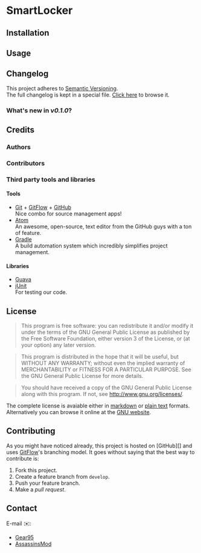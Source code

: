 # SmartLocker

## Installation

## Usage

## Changelog

This project adheres to [Semantic Versioning](http://semver.org/).  
The full changelog is kept in a special file. [Click here](CHANGELOG.md) to browse it.

### What's new in *v0.1.0*?

## Credits

### Authors

### Contributors

### Third party tools and libraries
#### Tools
* [Git](http://git-scm.com/) + [GitFlow](https://github.com/nvie/gitflow) + [GitHub](https://github.com/)  
	Nice combo for source management apps!
* [Atom](https://atom.io/)  
	An awesome, open-source, text editor from the GitHub guys with a ton of feature.
* [Gradle](http://gradle.org/)  
	A build automation system which incredibly simplifies project management.

#### Libraries
* [Guava](https://github.com/google/guava)
* [jUnit](http://junit.org/)  
	For testing our code.

## License

> This program is free software: you can redistribute it and/or modify
it under the terms of the GNU General Public License as published by
the Free Software Foundation, either version 3 of the License, or
(at your option) any later version.

> This program is distributed in the hope that it will be useful,
but WITHOUT ANY WARRANTY; without even the implied warranty of
MERCHANTABILITY or FITNESS FOR A PARTICULAR PURPOSE.  See the
GNU General Public License for more details.

>You should have received a copy of the GNU General Public License
along with this program.  If not, see <http://www.gnu.org/licenses/>.

The complete license is avaiable either in [markdown](LICENSE.md) or [plain text](LICENSE) formats. Alternatively you can browse it online at the [GNU website](http://www.gnu.org/licenses/gpl-3.0.en.html).

## Contributing

As you might have noticed already, this project is hosted on [GitHub][] and uses [GitFlow][gitflow-model]'s branching model. It goes without saying that the best way to contribute is:

1. Fork this project.
2. Create a feature branch from `develop`.
3. Push your feature branch.
4. Make a *pull request*.

[gitflow-model]: http://nvie.com/posts/a-successful-git-branching-model/

## Contact

E-mail :envelope::
- [Gear95](mailto:gear95@darkbytes.ddns.net)
- [AssassinsMod](mailto:assassinsmod@darkbytes.ddns.net)
